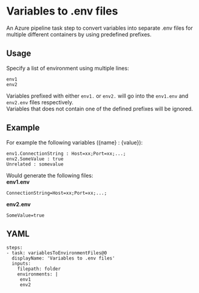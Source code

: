 # Variables to .env files
An Azure pipeline task step to convert variables into separate .env files for multiple different containers by using predefined prefixes.

## Usage
Specify a list of environment using multiple lines:  
```
env1
env2
```

Variables prefixed with either `env1.` or `env2.` will go into the `env1.env` and `env2.env` files respectively.  
Variables that does not contain one of the defined prefixes will be ignored.

## Example
For example the following variables ({name} : {value}):
```
env1.ConnectionString : Host=xx;Port=xx;...;
env2.SomeValue : true
Unrelated : somevalue
```

Would generate the following files:  
**env1.env**
```
ConnectionString=Host=xx;Port=xx;...;
```
**env2.env**
```
SomeValue=true
```

## YAML
```
steps:
- task: variablesToEnvironmentFiles@0
  displayName: 'Variables to .env files'
  inputs:
    filepath: folder
    environments: |
     env1
     env2
```
